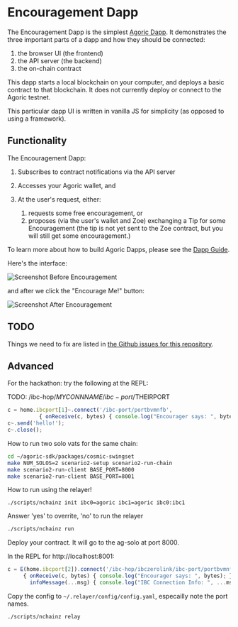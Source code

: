 # Encouragement Dapp

The Encouragement Dapp is the simplest [Agoric
Dapp](https://agoric.com/documentation/dapps/). It
demonstrates the three important parts of
a dapp and how they should be connected:
1. the browser UI (the frontend)
2. the API server (the backend)
3. the on-chain contract

This dapp starts a local
blockchain on your computer, and deploys a basic contract to that
blockchain. It does not currently deploy or connect to the Agoric testnet.

This particular dapp UI is written in vanilla JS for simplicity (as
opposed to using a framework).

## Functionality

The Encouragement Dapp:

1. Subscribes to contract notifications via the API server
2. Accesses your Agoric wallet, and
3. At the user's request, either:

    1. requests some free encouragement, or
    2. proposes (via the user's wallet and Zoe) exchanging a Tip for
       some Encouragement (the tip is not yet sent to the Zoe
       contract, but you will still get some encouragement.)

To learn more about how to build Agoric Dapps, please see the [Dapp Guide](https://agoric.com/documentation/dapps/).

Here's the interface:

![Screenshot Before Encouragement](readme-assets/before.png)

and after we click the "Encourage Me!" button:

![Screenshot After Encouragement](readme-assets/after.png)

## TODO

Things we need to fix are listed in [the Github issues for this repository](https://github.com/Agoric/dapp-encouragement/issues).

## Advanced

For the hackathon: try the following at the REPL:

TODO: /ibc-hop/$MYCONNNAME/ibc-port/$THEIRPORT

```js
c = home.ibcport[1]~.connect('/ibc-port/portbvmnfb', 
          { onReceive(c, bytes) { console.log("Encourager says: ", bytes); } });
c~.send('hello!');
c~.close();
```

How to run two solo vats for the same chain:

```sh
cd ~/agoric-sdk/packages/cosmic-swingset
make NUM_SOLOS=2 scenario2-setup scenario2-run-chain
make scenario2-run-client BASE_PORT=8000
make scenario2-run-client BASE_PORT=8001
```

How to run using the relayer!

```
./scripts/nchainz init ibc0=agoric ibc1=agoric ibc0:ibc1
```
Answer 'yes' to overrite, 'no' to run the relayer

```sh
./scripts/nchainz run
```

Deploy your contract. It will go to the ag-solo at port 8000.

In the REPL for http://localhost:8001:
```js
c = E(home.ibcport[2]).connect('/ibc-hop/ibczerolink/ibc-port/portbvmnfb/ordered/demo1', 
     { onReceive(c, bytes) { console.log("Encourager says: ", bytes); },
       infoMessage(...msg) { console.log("IBC Connection Info: ", ...msg); } })
```

Copy the config to `~/.relayer/config/config.yaml`, especailly note the port names.

```sh
./scripts/nchainz relay
```

